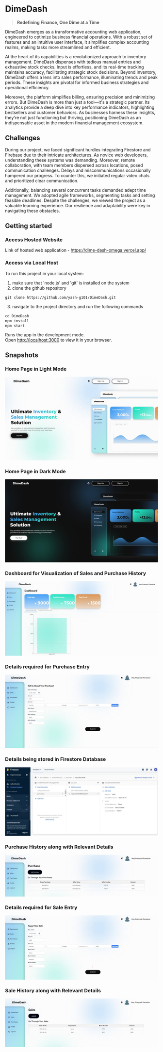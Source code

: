 # DimeDash
> **Redefining Finance, One Dime at a Time**

DimeDash emerges as a transformative accounting web application, engineered to optimize business financial operations. With a robust set of features and an intuitive user interface, it simplifies complex accounting realms, making tasks more streamlined and efficient.

At the heart of its capabilities is a revolutionized approach to inventory management. DimeDash dispenses with tedious manual entries and exhaustive stock checks. Input is effortless, and its real-time tracking maintains accuracy, facilitating strategic stock decisions. Beyond inventory, DimeDash offers a lens into sales performance, illuminating trends and peak periods. These insights are pivotal for informed business strategies and operational efficiency.

Moreover, the platform simplifies billing, ensuring precision and minimizing errors. But DimeDash is more than just a tool—it's a strategic partner. Its analytics provide a deep dive into key performance indicators, highlighting bestsellers and customer behaviors. As businesses harness these insights, they're not just functioning but thriving, positioning DimeDash as an indispensable asset in the modern financial management ecosystem.

## Challenges

During our project, we faced significant hurdles integrating Firestore and Firebase due to their intricate architectures. As novice web developers, understanding these systems was demanding. Moreover, remote collaboration, with team members dispersed across locations, posed communication challenges. Delays and miscommunications occasionally hampered our progress. To counter this, we initiated regular video chats and prioritized clear communication.

Additionally, balancing several concurrent tasks demanded adept time management. We adopted agile frameworks, segmenting tasks and setting feasible deadlines. Despite the challenges, we viewed the project as a valuable learning experience. Our resilience and adaptability were key in navigating these obstacles.

## Getting started

### Access Hosted Website 

Link of hosted web application - https://dime-dash-omega.vercel.app/ 

### Access via Local Host

To run this project in your local system:
1. make sure that 'node.js' and 'git' is installed on the system 
2. clone the github repository
```
git clone https://github.com/yash-g101/DimeDash.git
```
3. navigate to the project directory and run the following commands
  ```
  cd DimeDash
  npm install
  npm start
  ```

Runs the app in the development mode.\
Open [http://localhost:3000](http://localhost:3000) to view it in your browser.

## Snapshots

### Home Page in Light Mode

![Main Image Alt Text](snapshots/home.jpeg) 

### Home Page in Dark Mode

![Main Image Alt Text](snapshots/home_dark.jpeg)

### Dashboard for Visualization of Sales and Purchase History

![Main Image Alt Text](snapshots/dashboard.jpeg)

### Details required for Purchase Entry

![Main Image Alt Text](snapshots/purchase_entry.jpeg)

### Details being stored in Firestore Database

![Main Image Alt Text](snapshots/database.jpeg)

### Purchase History along with Relevant Details

![Main Image Alt Text](snapshots/purchase_list.jpeg)

### Details required for Sale Entry

![Main Image Alt Text](snapshots/sale_entry.jpeg)

### Sale History along with Relevant Details

![Main Image Alt Text](snapshots/sale_list.jpeg)
